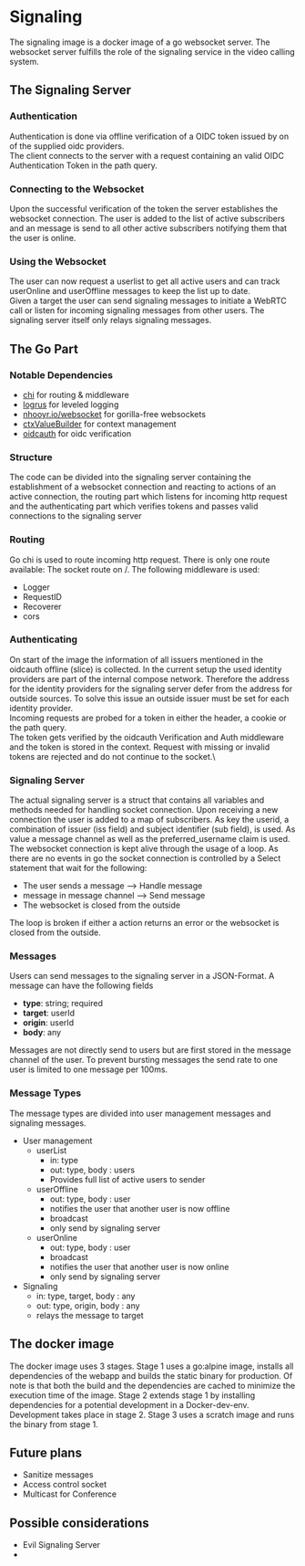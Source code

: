# Signaling

The signaling image is a docker image of a go websocket server. The websocket server fulfills the role of the signaling service in the video calling system.

## The Signaling Server

### Authentication

Authentication is done via offline verification of a OIDC token issued by on of the supplied oidc providers.\
The client connects to the server with a request containing an valid OIDC Authentication Token in the path query.

### Connecting to the Websocket

Upon the successful verification of the token the server establishes the websocket connection. The user is added to the list of active subscribers and an message is send to all other active subscribers notifying them that the user is online.

### Using the Websocket

The user can now request a userlist to get all active users and can track userOnline and userOffline messages to keep the list up to date. \
Given a target the user can send signaling messages to initiate a WebRTC call or listen for incoming signaling messages from other users. The signaling server itself only relays signaling messages.

## The Go Part

### Notable Dependencies

-   [chi](https://github.com/go-chi/chi) for routing & middleware
-   [logrus](https://github.com/sirupsen/logrus) for leveled logging
-   [nhooyr.io/websocket](https://github.com/nhooyr/websocket) for gorilla-free websockets
-   [ctxValueBuilder](https://github.com/PVolpert/ctxValueBuilder) for context management
-   [oidcauth](https://github.com/PVolpert/oidcauth) for oidc verification

### Structure

The code can be divided into the signaling server containing the establishment of a websocket connection and reacting to actions of an active connection, the routing part which listens for incoming http request and the authenticating part which verifies tokens and passes valid connections to the signaling server

### Routing

Go chi is used to route incoming http request. There is only one route available: The socket route on /. The following middleware is used:

-   Logger
-   RequestID
-   Recoverer
-   cors

### Authenticating

On start of the image the information of all issuers mentioned in the oidcauth offline (slice) is collected. In the current setup the used identity providers are part of the internal compose network. Therefore the address for the identity providers for the signaling server defer from the address for outside sources. To solve this issue an outside issuer must be set for each identity provider.\
Incoming requests are probed for a token in either the header, a cookie or the path query.\
The token gets verified by the oidcauth Verification and Auth middleware and the token is stored in the context. Request with missing or invalid tokens are rejected and do not continue to the socket.\

### Signaling Server

The actual signaling server is a struct that contains all variables and methods needed for handling socket connection.
Upon receiving a new connection the user is added to a map of subscribers.
As key the userid, a combination of issuer (iss field) and subject identifier (sub field), is used. As value a message channel as well as the preferred_username claim is used.
The websocket connection is kept alive through the usage of a loop. As there are no events in go the socket connection is controlled by a Select statement that wait for the following:

-   The user sends a message --> Handle message
-   message in message channel --> Send message
-   The websocket is closed from the outside

The loop is broken if either a action returns an error or the websocket is closed from the outside.

### Messages

Users can send messages to the signaling server in a JSON-Format.
A message can have the following fields

-   **type**: string; required
-   **target**: userId
-   **origin**: userId
-   **body**: any

Messages are not directly send to users but are first stored in the message channel of the user. To prevent bursting messages the send rate to one user is limited to one message per 100ms.

### Message Types

The message types are divided into user management messages and signaling messages.

-   User management
    -   userList
        -   in: type
        -   out: type, body : users
        -   Provides full list of active users to sender
    -   userOffline
        -   out: type, body : user
        -   notifies the user that another user is now offline
        -   broadcast
        -   only send by signaling server
    -   userOnline
        -   out: type, body : user
        -   broadcast
        -   notifies the user that another user is now online
        -   only send by signaling server
-   Signaling
    -   in: type, target, body : any
    -   out: type, origin, body : any
    -   relays the message to target

## The docker image

The docker image uses 3 stages. Stage 1 uses a go:alpine image, installs all dependencies of the webapp and builds the static binary for production. Of note is that both the build and the dependencies are cached to minimize the execution time of the image. Stage 2 extends stage 1 by installing dependencies for a potential development in a Docker-dev-env. Development takes place in stage 2. Stage 3 uses a scratch image and runs the binary from stage 1.

## Future plans

-   Sanitize messages
-   Access control socket
-   Multicast for Conference

## Possible considerations

-   Evil Signaling Server
-
